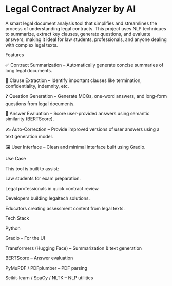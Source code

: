 # Legal Contract Analyzer by AI
A smart legal document analysis tool that simplifies and streamlines the process of understanding legal contracts. This project uses NLP techniques to summarize, extract key clauses, generate questions, and evaluate answers, making it ideal for law students, professionals, and anyone dealing with complex legal texts.



Features


✅ Contract Summarization – Automatically generate concise summaries of long legal documents.

🧠 Clause Extraction – Identify important clauses like termination, confidentiality, indemnity, etc.

❓ Question Generation – Generate MCQs, one-word answers, and long-form questions from legal documents.

📝 Answer Evaluation – Score user-provided answers using semantic similarity (BERTScore).

✍️ Auto-Correction – Provide improved versions of user answers using a text generation model.

🖼️ User Interface – Clean and minimal interface built using Gradio.

Use Case


This tool is built to assist:

Law students for exam preparation.

Legal professionals in quick contract review.

Developers building legaltech solutions.

Educators creating assessment content from legal texts.

Tech Stack


Python

Gradio – For the UI

Transformers (Hugging Face) – Summarization & text generation

BERTScore – Answer evaluation

PyMuPDF / PDFplumber – PDF parsing

Scikit-learn / SpaCy / NLTK – NLP utilities
